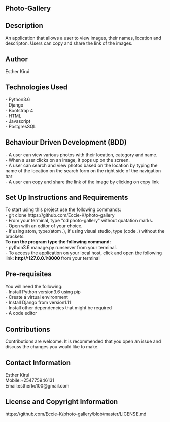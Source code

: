 <h2>Photo-Gallery</h2>

<h2>Description</h2>
An application that allows a user to view images, their names, location and descripton. Users can copy and share the link of the images.

<h2>Author</h2>
Esther Kirui

<h2>Technologies Used</h2>
- Python3.6<br>
- Django<br>
- Bootstrap 4<br>
- HTML<br>
- Javascript<br>
- PostgresSQL<br>

<h2>Behaviour Driven Development (BDD)</h2>
- A user can view various photos with their location, category and name.<br>
- When a user clicks on an image, it pops up on the screen.<br>
- A user can search and view photos based on the location by typing the name of the location on the search form on the right side of the navigation bar<br>
- A user can copy and share the link of the image by clicking on copy link<br>


<h2>Set Up Instructions and Requirements</h2>
To start using this project use the following commands:<br>
- git clone https://github.com/Eccie-K/photo-gallery<br>
- From your terminal, type "cd photo-gallery" without quatation marks.<br>
- Open with an editor of your choice. <br>
- If using atom, type:(atom .), if using visual studio, type (code .) without the brackets.<br>
<b>To run the program type the following command:</b><br>
- python3.6 manage.py runserver from your terminal.<br>
- To access the application on your local host, click and open the following link:<b> http//:127.0.0.1:8000 </b>from your terminal <br>

<h2>Pre-requisites</h2>
You will need the following:<br>
- Install Python version3.6 using pip<br>
- Create a virtual environment<br> 
- Install Django from version1.11<br>
- Install other dependencies that might be required<br>
- A code editor

<h2>Contributions</h2>
Contributions are welcome. It is recommended that you open an issue and discuss
the changes you would like to make.

<h2>Contact Information</h2>
Esther Kirui<br>
Mobile:+254775946131<br>
Email:estherkc100@gmail.com<br>

<h2>License and Copyright Information</h2>
https://github.com/Eccie-K/photo-gallery/blob/master/LICENSE.md

